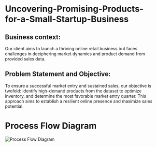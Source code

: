 # Uncovering-Promising-Products-for-a-Small-Startup-Business

## Business context:
Our client aims to launch a thriving online retail business but faces challenges in deciphering market dynamics and product demand from provided sales data.

## Problem Statement and Objective:
To ensure a successful market entry and sustained sales, our objective is twofold: identify high-demand products from the dataset to optimize inventory, and determine the most favorable market entry quarter. This approach aims to establish a resilient online presence and maximize sales potential.

# Process Flow Diagram
![Process Flow Diagram](https://github.com/BLMgithub/Leveraging-Historical-Trends-for-No-Sales-Season-Resolution/assets/126201239/306c170d-1630-4a05-8e6e-abd19c24ecf2)
